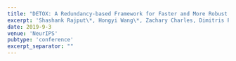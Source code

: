 ```yaml
---
title: "DETOX: A Redundancy-based Framework for Faster and More Robust Gradient Aggregation"
excerpt: 'Shashank Rajput\*, Hongyi Wang\*, Zachary Charles, Dimitris Papailiopoulos \[[arXiv](https://arxiv.org/abs/1907.12205)\]'
date: 2019-9-3
venue: 'NeurIPS'
pubtype: 'conference'
excerpt_separator: ""
---
```

